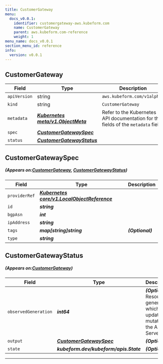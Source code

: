 ```yaml
---
title: CustomerGateway
menu:
  docs_v0.0.1:
    identifier: customergateway-aws.kubeform.com
    name: CustomerGateway
    parent: aws.kubeform.com-reference
    weight: 1
menu_name: docs_v0.0.1
section_menu_id: reference
info:
  version: v0.0.1
---
```


## CustomerGateway
| Field | Type | Description |
| ------ | ----- | ----------- |
| `apiVersion` | string | `aws.kubeform.com/v1alpha1` |
|    `kind` | string | `CustomerGateway` |
| `metadata` | ***[Kubernetes meta/v1.ObjectMeta](https://kubernetes.io/docs/reference/generated/kubernetes-api/v1.13/#objectmeta-v1-meta)***|Refer to the Kubernetes API documentation for the fields of the `metadata` field.|
| `spec` | ***[CustomerGatewaySpec](#CustomerGatewaySpec)***||
| `status` | ***[CustomerGatewayStatus](#CustomerGatewayStatus)***||
## CustomerGatewaySpec
##### (Appears on:[CustomerGateway](#CustomerGateway), [CustomerGatewayStatus](#CustomerGatewayStatus))
| Field | Type | Description |
| ------ | ----- | ----------- |
| `providerRef` | ***[Kubernetes core/v1.LocalObjectReference](https://kubernetes.io/docs/reference/generated/kubernetes-api/v1.13/#localobjectreference-v1-core)***||
| `id` | ***string***||
| `bgpAsn` | ***int***||
| `ipAddress` | ***string***||
| `tags` | ***map[string]string***| ***(Optional)*** |
| `type` | ***string***||
## CustomerGatewayStatus
##### (Appears on:[CustomerGateway](#CustomerGateway))
| Field | Type | Description |
| ------ | ----- | ----------- |
| `observedGeneration` | ***int64***| ***(Optional)*** Resource generation, which is updated on mutation by the API Server.|
| `output` | ***[CustomerGatewaySpec](#CustomerGatewaySpec)***| ***(Optional)*** |
| `state` | ***kubeform.dev/kubeform/apis.State***| ***(Optional)*** |
---
